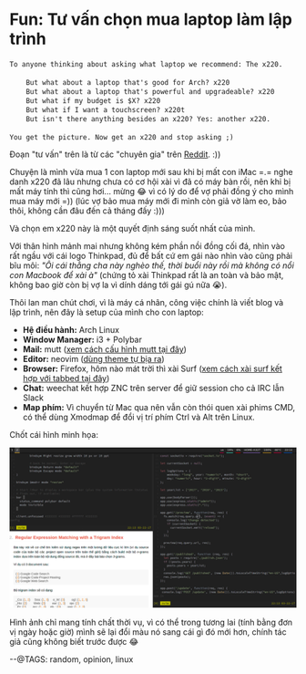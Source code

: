 # Fun: Tư vấn chọn mua laptop làm lập trình 

```
To anyone thinking about asking what laptop we recommend: The x220.

    But what about a laptop that's good for Arch? x220
    But what about a laptop that's powerful and upgradeable? x220
    But what if my budget is $X? x220
    But what if I want a touchscreen? x220t
    But isn't there anything besides an x220? Yes: another x220.

You get the picture. Now get an x220 and stop asking ;)
```

Đoạn "tư vấn" trên là từ các "chuyên gia" trên [Reddit](https://www.reddit.com/r/archlinux/comments/3d9ikt/looking_for_a_laptop_lenovo_x220/). :))

Chuyện là mình vừa mua 1 con laptop mới sau khi bị mất con iMac =.= nghe danh x220 đã lâu nhưng chưa có cơ hội xài vì đã có máy bàn rồi, nên khi bị mất máy tính thì cũng hơi... mừng 😂 vì có lý do để vợ phải đồng ý cho mình mua máy mới =)) (lúc vợ bảo mua máy mới đi mình còn giả vờ làm eo, bảo thôi, không cần đâu đến cả tháng đấy :)))

Và chọn em x220 này là một quyết định sáng suốt nhất của mình.

Với thân hình mảnh mai nhưng không kém phần nồi đồng cối đá, nhìn vào rất ngầu với cái logo Thinkpad, đủ để bất cứ em gái nào nhìn vào cũng phải bĩu môi: _"Ôi cái thằng cha này nghèo thế, thời buổi này rồi mà không có nổi con Macbook để xài à"_ (chứng tỏ xài Thinkpad rất là an toàn và bảo mật, không bao giờ còn bị vợ la vì dính dáng tới gái gú nữa 😭).

Thôi lan man chút chơi, vì là máy cá nhân, công việc chính là viết blog và lập trình, nên đây là setup của mình cho con laptop:

- **Hệ điều hành:** Arch Linux
- **Window Manager:** i3 + Polybar
- **Mail:** mutt ([xem cách cấu hình mutt tại đây](https://huytd.github.io/drafts/mutt-setup.html))
- **Editor:** neovim ([dùng theme tự bịa ra](https://gist.github.com/huytd/10e490955d344ea1a2af7ebc28e2a8e1))
- **Browser:** Firefox, hôm nào mát trời thì xài Surf ([xem cách xài surf kết hợp với tabbed tại đây](https://huytd.github.io/drafts/til.html#use-surf-with-tabbed))
- **Chat:** weechat kết hợp ZNC trên server để giữ session cho cả IRC lẫn Slack
- **Map phím:** Vì chuyển từ Mac qua nên vẫn còn thói quen xài phims CMD, có thể dùng Xmodmap để đổi vị trí phím Ctrl và Alt trên Linux.

Chốt cái hình minh họa:

![](img/x220arch.png)

Hình ảnh chỉ mang tính chất thời vụ, vì có thể trong tương lai (tính bằng đơn vị ngày hoặc giờ) mình sẽ lại đổi màu nó sang cái gì đó mới hơn, chính tác giả cũng không biết trước được 😂 

--@TAGS: random, opinion, linux
